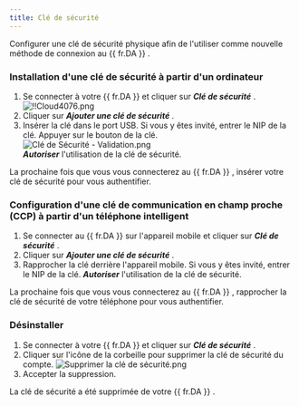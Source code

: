 ```yaml
---
title: Clé de sécurité
---
```

Configurer une clé de sécurité physique afin de l'utiliser comme nouvelle méthode de connexion au {{ fr.DA }} . 

### Installation d'une clé de sécurité à partir d'un ordinateur 

1. Se connecter à votre {{ fr.DA }} et cliquer sur ***Clé de sécurité*** .  
![!!Cloud4076.png](https://webdevolutions.azureedge.net/docs/fr/cloud/Cloud4076.png) 
1. Cliquer sur ***Ajouter une clé de sécurité*** . 
1. Insérer la clé dans le port USB. Si vous y êtes invité, entrer le NIP de la clé. Appuyer sur le bouton de la clé.  
![Clé de Sécurité - Validation.png](https://webdevolutions.azureedge.net/docs/fr/cloud/Cloud4019.png)  
***Autoriser*** l'utilisation de la clé de sécurité.  

La prochaine fois que vous vous connecterez au {{ fr.DA }} , insérer votre clé de sécurité pour vous authentifier. 

### Configuration d'une clé de communication en champ proche (CCP) à partir d'un téléphone intelligent 

1. Se connecter au {{ fr.DA }} sur l'appareil mobile et cliquer sur ***Clé de sécurité*** . 
1. Cliquer sur ***Ajouter une clé de sécurité*** . 
1. Rapprocher la clé derrière l'appareil mobile. Si vous y êtes invité, entrer le NIP de la clé. 
***Autoriser*** l'utilisation de la clé de sécurité.  

La prochaine fois que vous vous connecterez au {{ fr.DA }} , rapprocher la clé de sécurité de votre téléphone pour vous authentifier. 

### Désinstaller 

1. Se connecter à votre {{ fr.DA }} et cliquer sur ***Clé de sécurité*** . 
1. Cliquer sur l'icône de la corbeille pour supprimer la clé de sécurité du compte. 
![Supprimer la clé de sécurité.png](https://webdevolutions.azureedge.net/docs/fr/cloud/Cloud4018.png)
1. Accepter la suppression.  

La clé de sécurité a été supprimée de votre {{ fr.DA }} . 

